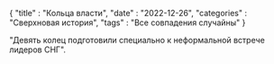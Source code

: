 {
    "title" : "Кольца власти",
    "date" : "2022-12-26",
    "categories" : "Сверхновая история",
    "tags" : "Все совпадения случайны"
}

"Девять колец подготовили специально к неформальной встрече лидеров СНГ".
